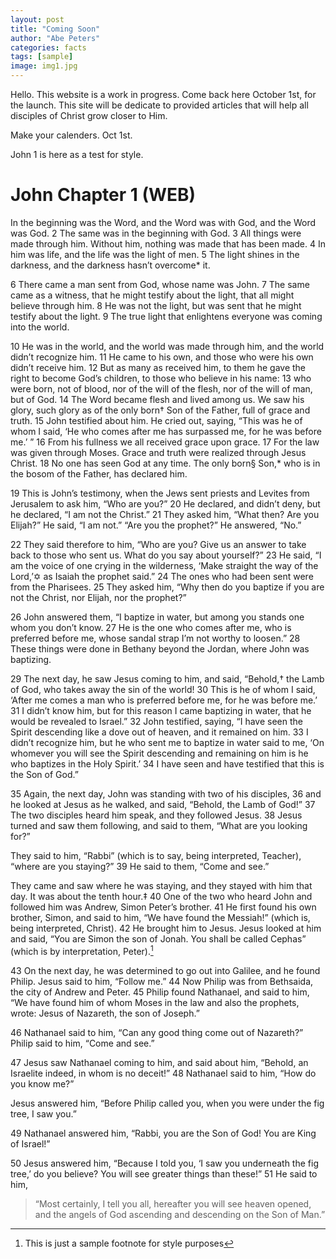 ```yaml
---
layout: post
title: "Coming Soon"
author: "Abe Peters"
categories: facts
tags: [sample]
image: img1.jpg
---
```


Hello. This website is a work in progress. Come back here October 1st, for the launch. This site will be dedicate to provided articles that will help all disciples of Christ grow closer to Him.


Make your calenders. Oct 1st.

John 1 is here as a test for style.

# John Chapter 1 (WEB)

In the beginning was the Word, and the Word was with God, and the Word was God. 2 The same was in the beginning with God. 3 All things were made through him. Without him, nothing was made that has been made. 4 In him was life, and the life was the light of men. 5 The light shines in the darkness, and the darkness hasn’t overcome* it.

6 There came a man sent from God, whose name was John. 7 The same came as a witness, that he might testify about the light, that all might believe through him. 8 He was not the light, but was sent that he might testify about the light. 9 The true light that enlightens everyone was coming into the world.

10 He was in the world, and the world was made through him, and the world didn’t recognize him. 11 He came to his own, and those who were his own didn’t receive him. 12 But as many as received him, to them he gave the right to become God’s children, to those who believe in his name: 13 who were born, not of blood, nor of the will of the flesh, nor of the will of man, but of God.
14 The Word became flesh and lived among us. We saw his glory, such glory as of the only born† Son of the Father, full of grace and truth. 15 John testified about him. He cried out, saying, “This was he of whom I said, ‘He who comes after me has surpassed me, for he was before me.’ ” 16 From his fullness we all received grace upon grace. 17 For the law was given through Moses. Grace and truth were realized through Jesus Christ. 18 No one has seen God at any time. The only born§ Son,* who is in the bosom of the Father, has declared him.

19 This is John’s testimony, when the Jews sent priests and Levites from Jerusalem to ask him, “Who are you?”
20 He declared, and didn’t deny, but he declared, “I am not the Christ.”
21 They asked him, “What then? Are you Elijah?”
He said, “I am not.”
“Are you the prophet?”
He answered, “No.”

22 They said therefore to him, “Who are you? Give us an answer to take back to those who sent us. What do you say about yourself?”
23 He said, “I am the voice of one crying in the wilderness, ‘Make straight the way of the Lord,’✡ as Isaiah the prophet said.”
24 The ones who had been sent were from the Pharisees. 25 They asked him, “Why then do you baptize if you are not the Christ, nor Elijah, nor the prophet?”

26 John answered them, “I baptize in water, but among you stands one whom you don’t know. 27 He is the one who comes after me, who is preferred before me, whose sandal strap I’m not worthy to loosen.” 28 These things were done in Bethany beyond the Jordan, where John was baptizing.

29 The next day, he saw Jesus coming to him, and said, “Behold,† the Lamb of God, who takes away the sin of the world! 30 This is he of whom I said, ‘After me comes a man who is preferred before me, for he was before me.’ 31 I didn’t know him, but for this reason I came baptizing in water, that he would be revealed to Israel.” 32 John testified, saying, “I have seen the Spirit descending like a dove out of heaven, and it remained on him. 33 I didn’t recognize him, but he who sent me to baptize in water said to me, ‘On whomever you will see the Spirit descending and remaining on him is he who baptizes in the Holy Spirit.’ 34 I have seen and have testified that this is the Son of God.”

35 Again, the next day, John was standing with two of his disciples, 36 and he looked at Jesus as he walked, and said, “Behold, the Lamb of God!” 37 The two disciples heard him speak, and they followed Jesus. 38 Jesus turned and saw them following, and said to them, “What are you looking for?”

They said to him, “Rabbi” (which is to say, being interpreted, Teacher), “where are you staying?”
39 He said to them, “Come and see.” 

They came and saw where he was staying, and they stayed with him that day. It was about the tenth hour.‡ 40 One of the two who heard John and followed him was Andrew, Simon Peter’s brother. 41 He first found his own brother, Simon, and said to him, “We have found the Messiah!” (which is, being interpreted, Christ). 42 He brought him to Jesus. Jesus looked at him and said, “You are Simon the son of Jonah. You shall be called Cephas” (which is by interpretation, Peter).[^1]

43 On the next day, he was determined to go out into Galilee, and he found Philip. Jesus said to him, “Follow me.” 44 Now Philip was from Bethsaida, the city of Andrew and Peter. 45 Philip found Nathanael, and said to him, “We have found him of whom Moses in the law and also the prophets, wrote: Jesus of Nazareth, the son of Joseph.”


46 Nathanael said to him, “Can any good thing come out of Nazareth?”
Philip said to him, “Come and see.”

47 Jesus saw Nathanael coming to him, and said about him, “Behold, an Israelite indeed, in whom is no deceit!”
48 Nathanael said to him, “How do you know me?”

Jesus answered him, “Before Philip called you, when you were under the fig tree, I saw you.”

49 Nathanael answered him, “Rabbi, you are the Son of God! You are King of Israel!”

50 Jesus answered him, “Because I told you, ‘I saw you underneath the fig tree,’ do you believe? You will see greater things than these!” 51 He said to him, 
>“Most certainly, I tell you all, hereafter you will see heaven opened, and the angels of God ascending and descending on the Son of Man.” 


[^1]: This is just a sample footnote for style purposes